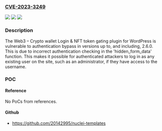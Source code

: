 ### [CVE-2023-3249](https://cve.mitre.org/cgi-bin/cvename.cgi?name=CVE-2023-3249)
![](https://img.shields.io/static/v1?label=Product&message=Web3%20%E2%80%93%20Crypto%20wallet%20Login%20%26%20NFT%20token%20gating&color=blue)
![](https://img.shields.io/static/v1?label=Version&message=*%3C%3D%202.6.0%20&color=brighgreen)
![](https://img.shields.io/static/v1?label=Vulnerability&message=CWE-288%20Authentication%20Bypass%20Using%20an%20Alternate%20Path%20or%20Channel&color=brighgreen)

### Description

The Web3 – Crypto wallet Login & NFT token gating plugin for WordPress is vulnerable to authentication bypass in versions up to, and including, 2.6.0. This is due to incorrect authentication checking in the 'hidden_form_data' function. This makes it possible for authenticated attackers to log in as any existing user on the site, such as an administrator, if they have access to the username.

### POC

#### Reference
No PoCs from references.

#### Github
- https://github.com/20142995/nuclei-templates

